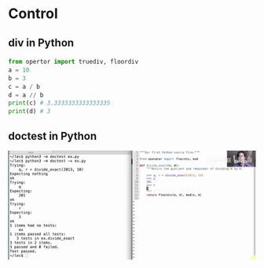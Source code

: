 # Control

## div in Python
```python
from opertor import truediv, floordiv
a = 10
b = 3
c = a / b
d = a // b
print(c) # 3.3333333333333335
print(d) # 3
```

## doctest in Python

![alt text](image.png)
